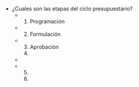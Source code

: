 - ¿Cuales son las etapas del ciclo presupuestario?
	- 1. Programación
	- 2. Formulación
	- 3. Aprobación
	  5.
	-
	- 5. 
	  4.